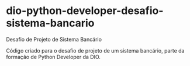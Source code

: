 # dio-python-developer-desafio-sistema-bancario
 Desafio de Projeto de Sistema Bancário

Código criado para o desafio de projeto de um sistema bancário, parte da formação de Python Developer da DIO.